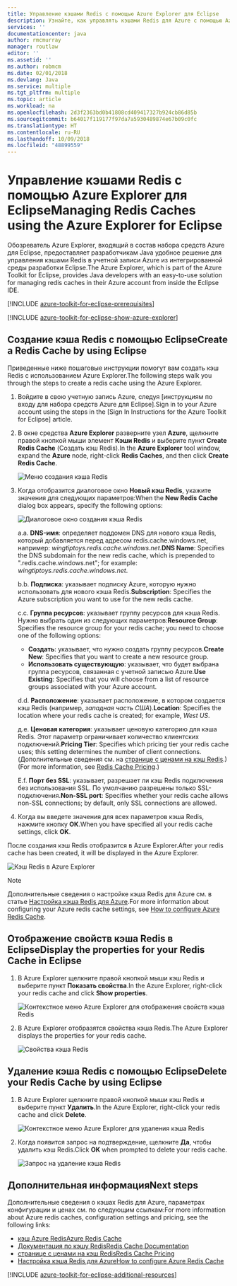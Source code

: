 ```yaml
---
title: Управление кэшами Redis с помощью Azure Explorer для Eclipse
description: Узнайте, как управлять кэшами Redis для Azure с помощью Azure Explorer для Eclipse.
services: ''
documentationcenter: java
author: rmcmurray
manager: routlaw
editor: ''
ms.assetid: ''
ms.author: robmcm
ms.date: 02/01/2018
ms.devlang: Java
ms.service: multiple
ms.tgt_pltfrm: multiple
ms.topic: article
ms.workload: na
ms.openlocfilehash: 2d3f2363bd0b41808cd409417327b924cb86d85b
ms.sourcegitcommit: b64017f119177f97da7a5930489874e67b09c0fc
ms.translationtype: HT
ms.contentlocale: ru-RU
ms.lasthandoff: 10/09/2018
ms.locfileid: "48899559"
---
```

# <a name="managing-redis-caches-using-the-azure-explorer-for-eclipse"></a><span data-ttu-id="e01c5-103">Управление кэшами Redis с помощью Azure Explorer для Eclipse</span><span class="sxs-lookup"><span data-stu-id="e01c5-103">Managing Redis Caches using the Azure Explorer for Eclipse</span></span>

<span data-ttu-id="e01c5-104">Обозреватель Azure Explorer, входящий в состав набора средств Azure для Eclipse, предоставляет разработчикам Java удобное решение для управления кэшами Redis в учетной записи Azure из интегрированной среды разработки Eclipse.</span><span class="sxs-lookup"><span data-stu-id="e01c5-104">The Azure Explorer, which is part of the Azure Toolkit for Eclipse, provides Java developers with an easy-to-use solution for managing redis caches in their Azure account from inside the Eclipse IDE.</span></span>

[!INCLUDE [azure-toolkit-for-eclipse-prerequisites](../includes/azure-toolkit-for-eclipse-prerequisites.md)]

[!INCLUDE [azure-toolkit-for-eclipse-show-azure-explorer](../includes/azure-toolkit-for-eclipse-show-azure-explorer.md)]

## <a name="create-a-redis-cache-by-using-eclipse"></a><span data-ttu-id="e01c5-105">Создание кэша Redis с помощью Eclipse</span><span class="sxs-lookup"><span data-stu-id="e01c5-105">Create a Redis Cache by using Eclipse</span></span>

<span data-ttu-id="e01c5-106">Приведенные ниже пошаговые инструкции помогут вам создать кэш Redis с использованием Azure Explorer.</span><span class="sxs-lookup"><span data-stu-id="e01c5-106">The following steps walk you through the steps to create a redis cache using the Azure Explorer.</span></span>

1. <span data-ttu-id="e01c5-107">Войдите в свою учетную запись Azure, следуя [инструкциям по входу для набора средств Azure для Eclipse].</span><span class="sxs-lookup"><span data-stu-id="e01c5-107">Sign in to your Azure account using the steps in the [Sign In Instructions for the Azure Toolkit for Eclipse] article.</span></span>

1. <span data-ttu-id="e01c5-108">В окне средства **Azure Explorer** разверните узел **Azure**, щелкните правой кнопкой мыши элемент **Кэши Redis** и выберите пункт **Create Redis Cache** (Создать кэш Redis).</span><span class="sxs-lookup"><span data-stu-id="e01c5-108">In the **Azure Explorer** tool window, expand the **Azure** node, right-click **Redis Caches**, and then click **Create Redis Cache**.</span></span>

   ![Меню создания кэша Redis][CR01]

1. <span data-ttu-id="e01c5-110">Когда отобразится диалоговое окно **Новый кэш Redis**, укажите значения для следующих параметров:</span><span class="sxs-lookup"><span data-stu-id="e01c5-110">When the **New Redis Cache** dialog box appears, specify the following options:</span></span>

   ![Диалоговое окно создания кэша Redis][CR02]

   <span data-ttu-id="e01c5-112">a.</span><span class="sxs-lookup"><span data-stu-id="e01c5-112">a.</span></span> <span data-ttu-id="e01c5-113">**DNS-имя**: определяет поддомен DNS для нового кэша Redis, который добавляется перед адресом redis.cache.windows.net, например: *wingtiptoys.redis.cache.windows.net*.</span><span class="sxs-lookup"><span data-stu-id="e01c5-113">**DNS Name**: Specifies the DNS subdomain for the new redis cache, which is prepended to ".redis.cache.windows.net"; for example: *wingtiptoys.redis.cache.windows.net*.</span></span>

   <span data-ttu-id="e01c5-114">b.</span><span class="sxs-lookup"><span data-stu-id="e01c5-114">b.</span></span> <span data-ttu-id="e01c5-115">**Подписка**: указывает подписку Azure, которую нужно использовать для нового кэша Redis.</span><span class="sxs-lookup"><span data-stu-id="e01c5-115">**Subscription**: Specifies the Azure subscription you want to use for the new redis cache.</span></span>

   <span data-ttu-id="e01c5-116">c.</span><span class="sxs-lookup"><span data-stu-id="e01c5-116">c.</span></span> <span data-ttu-id="e01c5-117">**Группа ресурсов**: указывает группу ресурсов для кэша Redis. Нужно выбрать один из следующих параметров:</span><span class="sxs-lookup"><span data-stu-id="e01c5-117">**Resource Group**: Specifies the resource group for your redis cache; you need to choose one of the following options:</span></span>
      * <span data-ttu-id="e01c5-118">**Создать**: указывает, что нужно создать группу ресурсов.</span><span class="sxs-lookup"><span data-stu-id="e01c5-118">**Create New**: Specifies that you want to create a new resource group.</span></span>
      * <span data-ttu-id="e01c5-119">**Использовать существующую**: указывает, что будет выбрана группа ресурсов, связанная с учетной записью Azure.</span><span class="sxs-lookup"><span data-stu-id="e01c5-119">**Use Existing**: Specifies that you will choose from a list of resource groups associated with your Azure account.</span></span>

   <span data-ttu-id="e01c5-120">d.</span><span class="sxs-lookup"><span data-stu-id="e01c5-120">d.</span></span> <span data-ttu-id="e01c5-121">**Расположение**: указывает расположение, в котором создается кэш Redis (например, *западная часть США*).</span><span class="sxs-lookup"><span data-stu-id="e01c5-121">**Location**: Specifies the location where your redis cache is created; for example, *West US*.</span></span>

   <span data-ttu-id="e01c5-122">д.</span><span class="sxs-lookup"><span data-stu-id="e01c5-122">e.</span></span> <span data-ttu-id="e01c5-123">**Ценовая категория**: указывает ценовую категорию для кэша Redis. Этот параметр ограничивает количество клиентских подключений.</span><span class="sxs-lookup"><span data-stu-id="e01c5-123">**Pricing Tier**: Specifies which pricing tier your redis cache uses; this setting determines the number of client connections.</span></span> <span data-ttu-id="e01c5-124">(Дополнительные сведения см. на [странице с ценами на кэш Redis].)</span><span class="sxs-lookup"><span data-stu-id="e01c5-124">(For more information, see [Redis Cache Pricing].)</span></span>

   <span data-ttu-id="e01c5-125">Е.</span><span class="sxs-lookup"><span data-stu-id="e01c5-125">f.</span></span> <span data-ttu-id="e01c5-126">**Порт без SSL**: указывает, разрешает ли кэш Redis подключения без использования SSL. По умолчанию разрешены только SSL-подключения.</span><span class="sxs-lookup"><span data-stu-id="e01c5-126">**Non-SSL port**: Specifies whether your redis cache allows non-SSL connections; by default, only SSL connections are allowed.</span></span>

1. <span data-ttu-id="e01c5-127">Когда вы введете значения для всех параметров кэша Redis, нажмите кнопку **ОК**.</span><span class="sxs-lookup"><span data-stu-id="e01c5-127">When you have specified all your redis cache settings, click **OK**.</span></span>

<span data-ttu-id="e01c5-128">После создания кэш Redis отобразится в Azure Explorer.</span><span class="sxs-lookup"><span data-stu-id="e01c5-128">After your redis cache has been created, it will be displayed in the Azure Explorer.</span></span>

   ![Кэш Redis в Azure Explorer][CR03]

> [!NOTE]
>
> <span data-ttu-id="e01c5-130">Дополнительные сведения о настройке кэша Redis для Azure см. в статье [Настройка кэша Redis для Azure].</span><span class="sxs-lookup"><span data-stu-id="e01c5-130">For more information about configuring your Azure redis cache settings, see [How to configure Azure Redis Cache].</span></span>
>

## <a name="display-the-properties-for-your-redis-cache-in-eclipse"></a><span data-ttu-id="e01c5-131">Отображение свойств кэша Redis в Eclipse</span><span class="sxs-lookup"><span data-stu-id="e01c5-131">Display the properties for your Redis Cache in Eclipse</span></span>

1. <span data-ttu-id="e01c5-132">В Azure Explorer щелкните правой кнопкой мыши кэш Redis и выберите пункт **Показать свойства**.</span><span class="sxs-lookup"><span data-stu-id="e01c5-132">In the Azure Explorer, right-click your redis cache and click **Show properties**.</span></span>

   ![Контекстное меню Azure Explorer для отображения свойств кэша Redis][SP01]

1. <span data-ttu-id="e01c5-134">В Azure Explorer отобразятся свойства кэша Redis.</span><span class="sxs-lookup"><span data-stu-id="e01c5-134">The Azure Explorer displays the properties for your redis cache.</span></span>

   ![Свойства кэша Redis][SP02]

## <a name="delete-your-redis-cache-by-using-eclipse"></a><span data-ttu-id="e01c5-136">Удаление кэша Redis с помощью Eclipse</span><span class="sxs-lookup"><span data-stu-id="e01c5-136">Delete your Redis Cache by using Eclipse</span></span>

1. <span data-ttu-id="e01c5-137">В Azure Explorer щелкните правой кнопкой мыши кэш Redis и выберите пункт **Удалить**.</span><span class="sxs-lookup"><span data-stu-id="e01c5-137">In the Azure Explorer, right-click your redis cache and click **Delete**.</span></span>

   ![Контекстное меню Azure Explorer для удаления кэша Redis][DE01]

1. <span data-ttu-id="e01c5-139">Когда появится запрос на подтверждение, щелкните **Да**, чтобы удалить кэш Redis.</span><span class="sxs-lookup"><span data-stu-id="e01c5-139">Click **OK** when prompted to delete your redis cache.</span></span>

   ![Запрос на удаление кэша Redis][DE02]

## <a name="next-steps"></a><span data-ttu-id="e01c5-141">Дополнительная информация</span><span class="sxs-lookup"><span data-stu-id="e01c5-141">Next steps</span></span>

<span data-ttu-id="e01c5-142">Дополнительные сведения о кэшах Redis для Azure, параметрах конфигурации и ценах см. по следующим ссылкам:</span><span class="sxs-lookup"><span data-stu-id="e01c5-142">For more information about Azure redis caches, configuration settings and pricing, see the following links:</span></span>

* <span data-ttu-id="e01c5-143">[кэш Azure Redis]</span><span class="sxs-lookup"><span data-stu-id="e01c5-143">[Azure Redis Cache]</span></span>
* <span data-ttu-id="e01c5-144">[Документация по кэшу Redis]</span><span class="sxs-lookup"><span data-stu-id="e01c5-144">[Redis Cache Documentation]</span></span>
* <span data-ttu-id="e01c5-145">[странице с ценами на кэш Redis]</span><span class="sxs-lookup"><span data-stu-id="e01c5-145">[Redis Cache Pricing]</span></span>
* <span data-ttu-id="e01c5-146">[Настройка кэша Redis для Azure]</span><span class="sxs-lookup"><span data-stu-id="e01c5-146">[How to configure Azure Redis Cache]</span></span>

[!INCLUDE [azure-toolkit-for-eclipse-additional-resources](../includes/azure-toolkit-for-eclipse-additional-resources.md)]

<!-- URL List -->

[странице с ценами на кэш Redis]: https://azure.microsoft.com/pricing/details/cache/
[Redis Cache Pricing]: https://azure.microsoft.com/pricing/details/cache/
[кэш Azure Redis]: https://azure.microsoft.com/services/cache/
[Azure Redis Cache]: https://azure.microsoft.com/services/cache/
[Документация по кэшу Redis]: /azure/redis-cache/
[Redis Cache Documentation]: /azure/redis-cache/
[Настройка кэша Redis для Azure]: /azure/redis-cache/cache-configure
[How to configure Azure Redis Cache]: /azure/redis-cache/cache-configure

<!-- IMG List -->

[CR01]: media/azure-toolkit-for-eclipse-managing-redis-caches-using-azure-explorer/CR01.png
[CR02]: media/azure-toolkit-for-eclipse-managing-redis-caches-using-azure-explorer/CR02.png
[CR03]: media/azure-toolkit-for-eclipse-managing-redis-caches-using-azure-explorer/CR03.png

[SP01]: media/azure-toolkit-for-eclipse-managing-redis-caches-using-azure-explorer/SP01.png
[SP02]: media/azure-toolkit-for-eclipse-managing-redis-caches-using-azure-explorer/SP02.png

[DE01]: media/azure-toolkit-for-eclipse-managing-redis-caches-using-azure-explorer/DE01.png
[DE02]: media/azure-toolkit-for-eclipse-managing-redis-caches-using-azure-explorer/DE02.png
